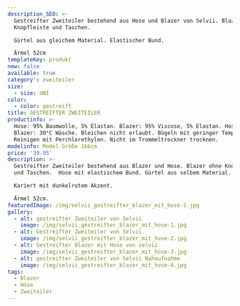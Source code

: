 ```yaml
---
description_SEO: >-
  Gestreifter Zweiteiler bestehend aus Hose und Blazer von Selvii. Blazer ohne
  Knopfleiste und Taschen.

  Gürtel aus gleichem Material. Elastischer Bund.

  Ärmel 52cm
templateKey: produkt
new: false
available: true
category': zweiteiler
size:
  - size: UNI
color:
  - color: gestreift
title: GESTREIFTER ZWEITEILER
productinfo: >-
  Hose: 95% Baumwolle, 5% Elastan. Blazer: 95% Viscose, 5% Elastan. Hose &
  Blazer: 30°C Wäsche. Bleichen nicht erlaubt. Bügeln mit geringer Temperatur.
  Reinigen mit Perchlorethylen. Nicht im Trommeltrockner trocknen.
modelinfo: Model Größe 166cm
price: '39.95'
description: >-
  Gestreifter Zweiteiler bestehend aus Blazer und Hose. Blazer ohne Knopfleiste
  und Taschen.  Hose mit elastischem Bund. Gürtel aus selbem Material.

  Kariert mit dunkelrotem Akzent.

  Ärmel 52cm.
featuredImage: /img/selvii_gestreifter_blazer_mit_hose-1.jpg
gallery:
  - alt: gestreifter Zweiteiler von Selvii
    image: /img/selvii_gestreifter_blazer_mit_hose-1.jpg
  - alt: Gestreifter Zweiteiler von Selvii
    image: /img/selvii_gestreifter_blazer_mit_hose-2.jpg
  - alt: Gestreifter Blazer mit Hose von selvii
    image: /img/selvii_gestreifter_blazer_mit_hose-3.jpg
  - alt: gestreifter Zweiteiler von Selvii Nahaufnahme
    image: /img/selvii_gestreifter_blazer_mit_hose-4.jpg
tags:
  - Blazer
  - Hose
  - Zweiteiler
---
```



